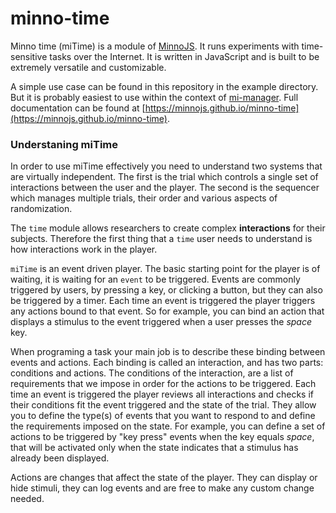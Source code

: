 # minno-time

Minno time (miTime) is a module of [MinnoJS](https://minnojs.github.io/).
It runs experiments with time-sensitive tasks over the Internet.
It is written in JavaScript and is built to be extremely versatile and customizable.

A simple use case can be found in this repository in the example directory.
But it is probably easiest to use within the context of [mi-manager](https://github.com/minnojs/minno-quest).
Full documentation can be found at [https://minnojs.github.io/minno-time](https://minnojs.github.io/minno-time).

### Understaning miTime

In order to use miTime effectively you need to understand two systems that are virtually independent.
The first is the trial which controls a single set of interactions between the user and the player.
The second is the sequencer which manages multiple trials, their order and various aspects of randomization.

The `time` module allows researchers to create complex **interactions** for their subjects.
Therefore the first thing that a `time` user needs to understand is how interactions work in the player.

`miTime` is an event driven player. 
The basic starting point for the player is of waiting, it is waiting for an `event` to be triggered.
Events are commonly triggered by users, by pressing a key, or clicking a button, but they can also be triggered by a timer.
Each time an event is triggered the player triggers any actions bound to that event.
So for example, you can bind an action that displays a stimulus to the event triggered when a user presses the *space* key.

When programing a task your main job is to describe these binding between events and actions.
Each binding is called an interaction, and has two parts: conditions and actions.
The conditions of the interaction, are a list of requirements that we impose in order for the actions to be triggered.
Each time an event is triggered the player reviews all interactions and checks if their conditions fit the event triggered and the state of the trial.
They allow you to define the type(s) of events that you want to respond to and define the requirements imposed on the state.
For example, you can define a set of actions to be triggered by "key press" events when the key equals *space*,
that will be activated only when the state indicates that a stimulus has already been displayed.

Actions are changes that affect the state of the player.
They can display or hide stimuli, they can log events and are free to make any custom change needed.

